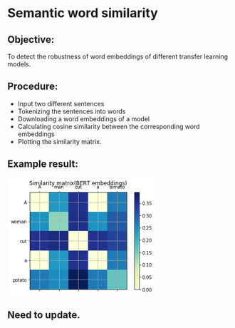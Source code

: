 # Semantic word similarity

## Objective:
 To detect the robustness of word embeddings of different transfer learning models.
 
## Procedure:
* Input two different sentences
* Tokenizing the sentences into words
* Downloading a word embeddings of a model
* Calculating cosine similarity between the corresponding word embeddings
* Plotting the similarity matrix.

## Example result:
![Similarity calculation using Bert embedding](results.png)

## Need to update.


